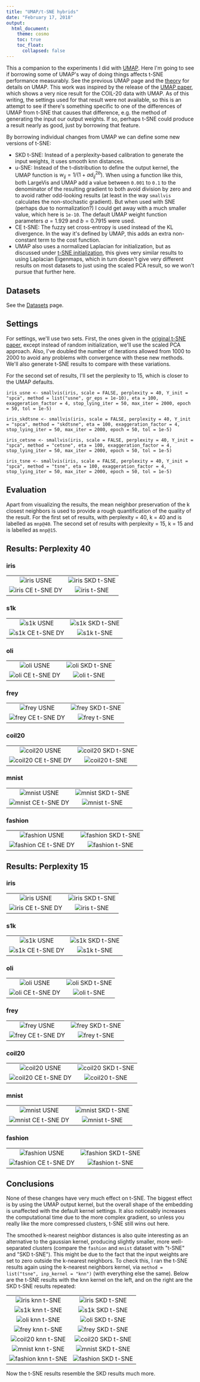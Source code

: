 ```yaml
---
title: "UMAP/t-SNE hybrids"
date: "February 17, 2018"
output:
  html_document:
    theme: cosmo
    toc: true
    toc_float:
      collapsed: false
---
```


This a companion to the experiments I did with 
[UMAP](https://jlmelville.github.io/smallvis/umap.html). Here I'm going to see
if borrowing some of UMAP's way of doing things affects t-SNE performance
measurably. See the previous UMAP page and the 
[theory](https://jlmelville.github.io/smallvis/theory.html) for details on UMAP.
This work was inspired by the release of the 
[UMAP paper](https://arxiv.org/abs/1802.03426), which shows a very nice result
for the COIL-20 data with UMAP. As of this writing, the settings used for that
result were not available, so this is an attempt to see if there's something
specific to one of the differences of UMAP from t-SNE that causes that 
difference, e.g. the method of generating the input our output weights. If so,
perhaps t-SNE could produce a result nearly as good, just by borrowing that 
feature.

By borrowing individual changes from UMAP we can define some new versions of 
t-SNE:

* SKD t-SNE: Instead of a perplexity-based calibration to generate the input 
weights, it uses smooth knn distances.
* u-SNE: Instead of the t-distribution to define the output kernel, the UMAP
function is $w_{ij} = 1 / \left(1 + ad_{ij}^{2b}\right)$. When using a function
like this, both LargeVis and UMAP add a value between `0.001` to `0.1` to the 
denominator of the resulting gradient to both avoid division by zero 
and to avoid rather odd-looking results (at least in the way `smallvis` 
calculates the non-stochastic gradient). But when used with SNE (perhaps due
to normalization?) I could get away with a much smaller value, which here
is `1e-10`. The default UMAP weight function parameters $a = 1.929$ and 
$b = 0.7915$ were used.
* CE t-SNE: The fuzzy set cross-entropy is used instead of the KL divergence. 
In the way it's defined by UMAP, this adds an extra non-constant term to the 
cost function.
* UMAP also uses a normalized Laplacian for initialization, but as discussed
under [t-SNE initialization](https://jlmelville.github.io/smallvis/init.html),
this gives very similar results to using Laplacian Eigenmaps, which in turn
doesn't give very different results on most datasets to just using the scaled
PCA result, so we won't pursue that further here.

## Datasets

See the [Datasets](https://jlmelville.github.io/smallvis/datasets.html) page.

## Settings

For settings, we'll use two sets. First, the ones given in the 
[original t-SNE paper](http://www.jmlr.org/papers/v9/vandermaaten08a.html), 
except instead of random initialization, we'll use the scaled PCA approach. Also,
I've doubled the number of iterations allowed from 1000 to 2000 to avoid any
problems with convergence with these new methods. We'll also generate t-SNE 
results to compare with these variations.

For the second set of results, I'll set the perplexity to 15, which is closer
to the UMAP defaults.

```
iris_usne <- smallvis(iris, scale = FALSE, perplexity = 40, Y_init = "spca", method = list("usne", gr_eps = 1e-10), eta = 100, exaggeration_factor = 4, stop_lying_iter = 50, max_iter = 2000, epoch = 50, tol = 1e-5)

iris_skdtsne <- smallvis(iris, scale = FALSE, perplexity = 40, Y_init = "spca", method = "skdtsne", eta = 100, exaggeration_factor = 4, stop_lying_iter = 50, max_iter = 2000, epoch = 50, tol = 1e-5)

iris_cetsne <- smallvis(iris, scale = FALSE, perplexity = 40, Y_init = "spca", method = "cetsne", eta = 100, exaggeration_factor = 4, stop_lying_iter = 50, max_iter = 2000, epoch = 50, tol = 1e-5)

iris_tsne <- smallvis(iris, scale = FALSE, perplexity = 40, Y_init = "spca", method = "tsne", eta = 100, exaggeration_factor = 4, stop_lying_iter = 50, max_iter = 2000, epoch = 50, tol = 1e-5)
```

## Evaluation

Apart from visualizing the results, the mean neighbor preservation of the k
closest neighbors is used to provide a rough quantification of the quality of
the result. For the first set of results, with perplexity = 40, k = 40 and is 
labelled as `mnp@40`. The second set of results with perplexity = 15, k = 15
and is labelled as `mnp@15`.

## Results: Perplexity 40

### iris

|                             |                           |
:----------------------------:|:--------------------------:
![iris USNE](../img/umaptsne/iris_usne.png)|![iris SKD t-SNE](../img/umaptsne/iris_skdtsne.png)
![iris CE t-SNE DY](../img/umaptsne/iris_cetsne.png)|![iris t-SNE](../img/umaptsne/iris_tsne.png)

### s1k

|                             |                           |
:----------------------------:|:--------------------------:
![s1k USNE](../img/umaptsne/s1k_usne.png)|![s1k SKD t-SNE](../img/umaptsne/s1k_skdtsne.png)
![s1k CE t-SNE DY](../img/umaptsne/s1k_cetsne.png)|![s1k t-SNE](../img/umaptsne/s1k_tsne.png)

### oli

|                             |                           |
:----------------------------:|:--------------------------:
![oli USNE](../img/umaptsne/oli_usne.png)|![oli SKD t-SNE](../img/umaptsne/oli_skdtsne.png)
![oli CE t-SNE DY](../img/umaptsne/oli_cetsne.png)|![oli t-SNE](../img/umaptsne/oli_tsne.png)


### frey

|                             |                           |
:----------------------------:|:--------------------------:
![frey USNE](../img/umaptsne/frey_usne.png)|![frey SKD t-SNE](../img/umaptsne/frey_skdtsne.png)
![frey CE t-SNE DY](../img/umaptsne/frey_cetsne.png)|![frey t-SNE](../img/umaptsne/frey_tsne.png)

### coil20

|                             |                           |
:----------------------------:|:--------------------------:
![coil20 USNE](../img/umaptsne/coil20_usne.png)|![coil20 SKD t-SNE](../img/umaptsne/coil20_skdtsne.png)
![coil20 CE t-SNE DY](../img/umaptsne/coil20_cetsne.png)|![coil20 t-SNE](../img/umaptsne/coil20_tsne.png)

### mnist

|                             |                           |
:----------------------------:|:--------------------------:
![mnist USNE](../img/umaptsne/mnist_usne.png)|![mnist SKD t-SNE](../img/umaptsne/mnist_skdtsne.png)
![mnist CE t-SNE DY](../img/umaptsne/mnist_cetsne.png)|![mnist t-SNE](../img/umaptsne/mnist_tsne.png)

### fashion

|                             |                           |
:----------------------------:|:--------------------------:
![fashion USNE](../img/umaptsne/fashion_usne.png)|![fashion SKD t-SNE](../img/umaptsne/fashion_skdtsne.png)
![fashion CE t-SNE DY](../img/umaptsne/fashion_cetsne.png)|![fashion t-SNE](../img/umaptsne/fashion_tsne.png)

## Results: Perplexity 15

### iris

|                             |                           |
:----------------------------:|:--------------------------:
![iris USNE](../img/umaptsne/iris_usne15.png)|![iris SKD t-SNE](../img/umaptsne/iris_skdtsne15.png)
![iris CE t-SNE DY](../img/umaptsne/iris_cetsne15.png)|![iris t-SNE](../img/umaptsne/iris_tsne15.png)

### s1k

|                             |                           |
:----------------------------:|:--------------------------:
![s1k USNE](../img/umaptsne/s1k_usne15.png)|![s1k SKD t-SNE](../img/umaptsne/s1k_skdtsne15.png)
![s1k CE t-SNE DY](../img/umaptsne/s1k_cetsne15.png)|![s1k t-SNE](../img/umaptsne/s1k_tsne15.png)

### oli

|                             |                           |
:----------------------------:|:--------------------------:
![oli USNE](../img/umaptsne/oli_usne15.png)|![oli SKD t-SNE](../img/umaptsne/oli_skdtsne15.png)
![oli CE t-SNE DY](../img/umaptsne/oli_cetsne15.png)|![oli t-SNE](../img/umaptsne/oli_tsne15.png)


### frey

|                             |                           |
:----------------------------:|:--------------------------:
![frey USNE](../img/umaptsne/frey_usne15.png)|![frey SKD t-SNE](../img/umaptsne/frey_skdtsne15.png)
![frey CE t-SNE DY](../img/umaptsne/frey_cetsne15.png)|![frey t-SNE](../img/umaptsne/frey_tsne15.png)

### coil20

|                             |                           |
:----------------------------:|:--------------------------:
![coil20 USNE](../img/umaptsne/coil20_usne15.png)|![coil20 SKD t-SNE](../img/umaptsne/coil20_skdtsne15.png)
![coil20 CE t-SNE DY](../img/umaptsne/coil20_cetsne15.png)|![coil20 t-SNE](../img/umaptsne/coil20_tsne15.png)

### mnist

|                             |                           |
:----------------------------:|:--------------------------:
![mnist USNE](../img/umaptsne/mnist_usne15.png)|![mnist SKD t-SNE](../img/umaptsne/mnist_skdtsne15.png)
![mnist CE t-SNE DY](../img/umaptsne/mnist_cetsne15.png)|![mnist t-SNE](../img/umaptsne/mnist_tsne15.png)

### fashion

|                             |                           |
:----------------------------:|:--------------------------:
![fashion USNE](../img/umaptsne/fashion_usne15.png)|![fashion SKD t-SNE](../img/umaptsne/fashion_skdtsne15.png)
![fashion CE t-SNE DY](../img/umaptsne/fashion_cetsne15.png)|![fashion t-SNE](../img/umaptsne/fashion_tsne15.png)

## Conclusions

None of these changes have very much effect on t-SNE. The biggest effect is by
using the UMAP output kernel, but the overall shape of the embedding is 
unaffected with the default kernel settings. It also noticeably increases the
computational time due to the more complex gradient, so unless you really like
the more compressed clusters, t-SNE still wins out here.

The smoothed k-nearest neighbor distances is also quite interesting as an 
alternative to the gaussian kernel, producing slightly smaller, more 
well-separated clusters (compare the `fashion` and `mnist` dataset with "t-SNE"
and "SKD t-SNE"). This might be due to the fact that the input weights are set to
zero outside the k-nearest neighbors. To check this, I ran the t-SNE results
again using the k-nearest neighbors kernel, via 
`method = list("tsne", inp_kernel = "knn")` (with everything else the same). 
Below are the t-SNE results with the knn kernel on the left, and on the right 
are the SKD t-SNE results repeated:

|                             |                           |
:----------------------------:|:--------------------------:
![iris knn t-SNE](../img/umaptsne/iris_knntsne15.png)|![iris SKD t-SNE](../img/umaptsne/iris_skdtsne15.png)
![s1k knn t-SNE](../img/umaptsne/s1k_knntsne15.png)|![s1k SKD t-SNE](../img/umaptsne/s1k_skdtsne15.png)
![oli knn t-SNE](../img/umaptsne/oli_knntsne15.png)|![oli SKD t-SNE](../img/umaptsne/oli_skdtsne15.png)
![frey knn t-SNE](../img/umaptsne/frey_knntsne15.png)|![frey SKD t-SNE](../img/umaptsne/frey_skdtsne15.png)
![coil20 knn t-SNE](../img/umaptsne/coil20_knntsne15.png)|![coil20 SKD t-SNE](../img/umaptsne/coil20_skdtsne15.png)
![mnist knn t-SNE](../img/umaptsne/mnist_knntsne15.png)|![mnist SKD t-SNE](../img/umaptsne/mnist_skdtsne15.png)
![fashion knn t-SNE](../img/umaptsne/fashion_knntsne15.png)|![fashion SKD t-SNE](../img/umaptsne/fashion_skdtsne15.png)

Now the t-SNE results resemble the SKD results much more.
